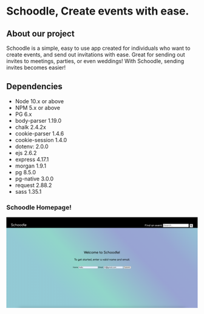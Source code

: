 Schoodle, Create events with ease.
=========
## About our project

Schoodle is a simple, easy to use app created for individuals who want to create events, and send out invitations with ease. 
Great for sending out invites to meetings, parties, or even weddings! 
With Schoodle, sending invites becomes easier!

## Dependencies

- Node 10.x or above
- NPM 5.x or above
- PG 6.x
- body-parser 1.19.0
- chalk 2.4.2x 
- cookie-parser 1.4.6 
- cookie-session 1.4.0 
- dotenv: 2.0.0 
- ejs 2.6.2
- express 4.17.1
- morgan 1.9.1
- pg 8.5.0
- pg-native 3.0.0
- request 2.88.2
- sass 1.35.1

### Schoodle Homepage!

!["A brief look at the homepage for Schoodle. Users can enter their name and email (without creating an account), to create an invite on their own behalf"](https://github.com/rileypfeiffer/midterm-schoodle/blob/master/docs/Home%20page.png?raw=true)
